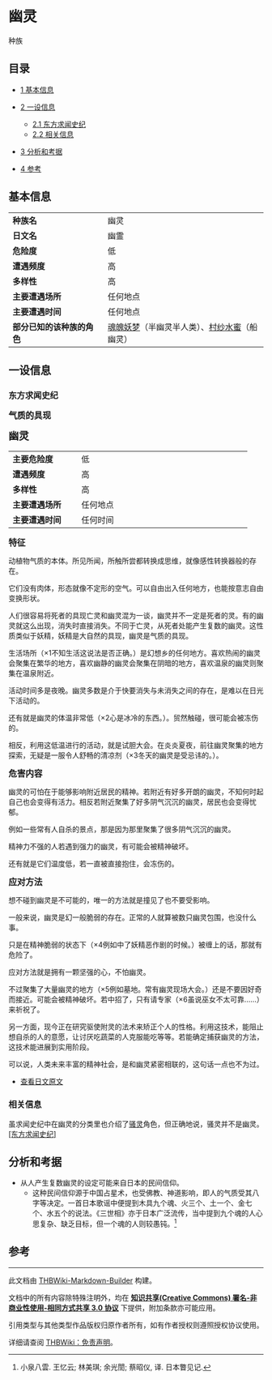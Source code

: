 # 幽灵

<!-- source html: G:\repos\THBWiki-Markdown-Builder\THBWikiMarkdown\Temp\main\8\8f\ns0%3A%E5%B9%BD%E7%81%B5.html -->

种族


## 目录

- [1 基本信息](#基本信息)
- [2 一设信息](#一设信息)

  - [2.1 东方求闻史纪](#东方求闻史纪)
  - [2.2 相关信息](#相关信息)



- [3 分析和考据](#分析和考据)
- [4 参考](#参考)





## 基本信息

<table>
<tbody><tr><td style="width:180px"><b>种族名</b></td><td style="min-width:300px">幽灵</td></tr><tr><td><b>日文名</b></td><td>幽霊</td></tr><tr><td><b>危险度</b></td><td>低</td></tr><tr><td><b>遭遇频度</b></td><td>高</td></tr><tr><td><b>多样性</b></td><td>高</td></tr><tr><td><b>主要遭遇场所</b></td><td>任何地点</td></tr><tr><td><b>主要遭遇时间</b></td><td>任何地点</td></tr><tr><td><b>部分已知的该种族的角色</b></td><td><a href="./魂魄妖梦.md" title="魂魄妖梦">魂魄妖梦</a>（半幽灵半人类）、<a href="./村纱水蜜.md" title="村纱水蜜">村纱水蜜</a>（船幽灵）</td></tr></tbody></table>



## 一设信息

### 东方求闻史纪
  
 **<big>气质的具现</big>**   

 **<big><big>幽灵</big></big>** 
  


<table><tbody><tr><td width="120px"><b>主要危险度</b></td><td width="320px">低</td></tr><tr><td width="120px"><b>遭遇频度</b></td><td width="320px">高</td></tr><tr><td width="120px"><b>多样性</b></td><td width="320px">高</td></tr><tr><td width="120px"><b>主要遭遇场所</b></td><td width="320px">任何地点</td></tr><tr><td width="120px"><b>主要遭遇时间</b></td><td width="320px">任何时间</td></tr></tbody></table>


  
 **<big>特征</big>** 
  
  
动植物气质的本体。所见所闻，所触所尝都转换成思维，就像感性转换器般的存在。  

它们没有肉体，形态就像不定形的空气。可以自由出入任何地方，也能按意志自由变换形状。  

  
  
人们很容易将死者的具现亡灵和幽灵混为一谈，幽灵并不一定是死者的灵。有的幽灵就这么出现，消失时直接消失。不同于亡灵，从死者处能产生复数的幽灵。这性质类似于妖精，妖精是大自然的具现，幽灵是气质的具现。  

  
  
生活场所（×1不知生活这说法是否正确。）是幻想乡的任何地方。喜欢热闹的幽灵会聚集在繁华的地方，喜欢幽静的幽灵会聚集在阴暗的地方，喜欢温泉的幽灵则聚集在温泉附近。  

  
  
活动时间多是夜晚。幽灵多数是介于快要消失与未消失之间的存在，是难以在日光下活动的。  

  
  
还有就是幽灵的体温非常低（×2心是冰冷的东西。）。贸然触碰，很可能会被冻伤的。  

相反，利用这低温进行的活动，就是试胆大会。在炎炎夏夜，前往幽灵聚集的地方探索，无疑是一服令人舒畅的清凉剂（×3冬天的幽灵是受忌讳的。）。  

  
  
  

 **<big>危害内容</big>** 
  
  
幽灵的可怕在于能够影响附近居民的精神。若附近有好多开朗的幽灵，不知何时起自己也会变得有活力。相反若附近聚集了好多阴气沉沉的幽灵，居民也会变得忧郁。  

例如一些常有人自杀的景点，那是因为那里聚集了很多阴气沉沉的幽灵。  

  
  
精神力不强的人若遇到强力的幽灵，有可能会被精神破坏。  

  
  
还有就是它们温度低，若一直被直接抱住，会冻伤的。  

  
  
  

 **<big>应对方法</big>** 
  
  
想不碰到幽灵是不可能的，唯一的方法就是撞见了也不要受影响。  

  
  
一般来说，幽灵是幻一般脆弱的存在。正常的人就算被数只幽灵包围，也没什么事。  

只是在精神脆弱的状态下（×4例如中了妖精恶作剧的时候。）被缠上的话，那就有危险了。  

  
  
应对方法就是拥有一颗坚强的心，不怕幽灵。  

不过聚集了大量幽灵的地方（×5例如墓地。常有幽灵现场大会。）还是不要因好奇而接近。可能会被精神破坏。若中招了，只有请专家（×6虽说巫女不太可靠……）来祈祝了。  

  
  
另一方面，现今正在研究驱使附灵的法术来矫正个人的性格。利用这技术，能阻止想自杀的人的意愿，让讨厌吃蔬菜的人克服能吃等等。若能确定捕获幽灵的方法，这技术能进展到实用阶段。  

  
  
可以说，人类未来丰富的精神社会，是和幽灵紧密相联的，这句话一点也不为过。  

  

- [查看日文原文](./东方求闻史纪-幽灵-中日对照.md)


### 相关信息
  
虽求闻史纪中在幽灵的分类里也介绍了[骚灵](./骚灵.md)角色，但正确地说，骚灵并不是幽灵。[&#91;东方求闻史纪&#93;](./东方求闻史纪-露娜萨·普莉兹姆利巴.md)
  


## 分析和考据
- 从人产生复数幽灵的设定可能来自日本的民间信仰。
  - 这种民间信仰源于中国占星术，也受佛教、神道影响，即人的气质受其八字等决定。一首日本歌谣中便提到木具九个魂、火三个、土一个、金七个、水五个的说法。《三世相》亦于日本广泛流传，当中提到九个魂的人心思复杂、缺乏目标，但一个魂的人则较愚钝。[^cite_note-yakumo-1]



## 参考
[^cite_note-yakumo-1]: 小泉八雲. 王忆云; 林美琪; 余光誾; 蔡昭仪, 译. 日本瞥见记.





---

此文档由 [THBWiki-Markdown-Builder](https://github.com/Delsin-Yu/THBWiki-Markdown-Builder) 构建。

文档中的所有内容除特殊注明外，均在 [**知识共享(Creative Commons) 署名-非商业性使用-相同方式共享 3.0 协议**](https://creativecommons.org/licenses/by-sa/3.0/deed.zh-hans) 下提供，附加条款亦可能应用。

引用类型与其他类型作品版权归原作者所有，如有作者授权则遵照授权协议使用。

详细请查阅 [THBWiki：免责声明](https://thbwiki.cc/THBWiki:%E5%85%8D%E8%B4%A3%E5%A3%B0%E6%98%8E)。

